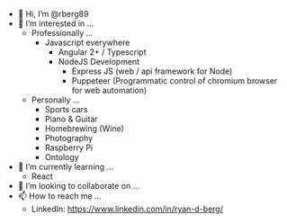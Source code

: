 - 👋 Hi, I’m @rberg89
- 👀 I’m interested in ... 
  - Professionally ...
    - Javascript everywhere
      - Angular 2+ / Typescript
      - NodeJS Development
        - Express JS (web / api framework for Node)
        - Puppeteer (Programmatic control of chromium browser for web automation)
  - Personally ...
    - Sports cars
    - Piano & Guitar
    - Homebrewing (Wine)
    - Photography
    - Raspberry Pi
    - Ontology
- 🌱 I’m currently learning ...
  - React
- 💞️ I’m looking to collaborate on ...
- 📫 How to reach me ... 
  - LinkedIn: https://www.linkedin.com/in/ryan-d-berg/

<!---
rberg89/rberg89 is a ✨ special ✨ repository because its `README.md` (this file) appears on your GitHub profile.
You can click the Preview link to take a look at your changes.
--->
